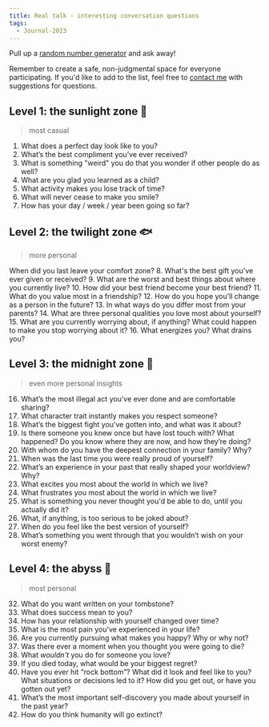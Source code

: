 ```yaml
---
title: Real talk - interesting conversation questions
tags:
  - Journal-2023
---
```

Pull up a [random number generator](https://www.random.org/) and ask away! 

Remember to create a safe, non-judgmental space for everyone participating. If you'd like to add to the list, feel free to [contact me](https://heidihuang.netlify.app/contact.html) with suggestions for questions. 
## Level 1: the sunlight zone 🦭 
> most casual
1. What does a perfect day look like to you?
2. What’s the best compliment you’ve ever received?
3. What is something "weird" you do that you wonder if other people do as well?
4. What are you glad you learned as a child?
5. What activity makes you lose track of time?
6. What will never cease to make you smile?
7. How has your day / week / year been going so far?
## Level 2: the twilight zone 🐟
> more personal 

When did you last leave your comfort zone?
8. What's the best gift you've ever given or received?
9. What are the worst and best things about where you currently live?
10. How did your best friend become your best friend?
11. What do you value most in a friendship?
12. How do you hope you’ll change as a person in the future?
13. In what ways do you differ most from your parents?
14. What are three personal qualities you love most about yourself?
15. What are you currently worrying about, if anything? What could happen to make you stop worrying about it?
16. What energizes you? What drains you?

## Level 3: the midnight zone 🐙
> even more personal insights
16. What’s the most illegal act you’ve ever done and are comfortable sharing?
17. What character trait instantly makes you respect someone?
18. What’s the biggest fight you’ve gotten into, and what was it about?
20. Is there someone you knew once but have lost touch with? What happened? Do you know where they are now, and how they’re doing?
21. With whom do you have the deepest connection in your family? Why?
22. When was the last time you were really proud of yourself?
23. What’s an experience in your past that really shaped your worldview? Why?
24. What excites you most about the world in which we live?
25. What frustrates you most about the world in which we live?
26. What is something you never thought you'd be able to do, until you actually did it?
27. What, if anything, is too serious to be joked about?
28. When do you feel like the best version of yourself?
29. What’s something you went through that you wouldn’t wish on your worst enemy?
## Level 4: the abyss 🌌
> most personal
32. What do you want written on your tombstone?
33. What does success mean to you?
34. How has your relationship with yourself changed over time?
35. What is the most pain you've experienced in your life?
36. Are you currently pursuing what makes you happy? Why or why not?
37. Was there ever a moment when you thought you were going to die?
38. What *wouldn't* you do for someone you love?
39. If you died today, what would be your biggest regret?
40. Have you ever hit “rock bottom”? What did it look and feel like to you? What situations or decisions led to it? How did you get out, or have you gotten out yet?
41. What’s the most important self-discovery you made about yourself in the past year?
42. How do you think humanity will go extinct?
